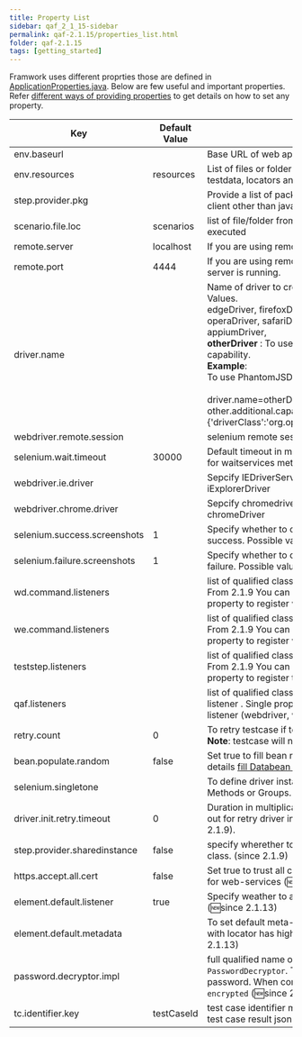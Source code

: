 ```yaml
---
title: Property List
sidebar: qaf_2_1_15-sidebar
permalink: qaf-2.1.15/properties_list.html
folder: qaf-2.1.15
tags: [getting_started]
---
```

Framwork uses different proprties those are defined in [ApplicationProperties.java](javadoc/com/qmetry/qaf/automation/keys/ApplicationProperties.html). Below are few useful and important properties. Refer [different ways of providing properties](different_ways_of_providing_prop.html) to get details on how to set any property.

| Key | Default Value | Description | 
|-------|--------|---------|
| env.baseurl |	| Base URL of web application under test
| env.resources | resources |	List of files or folder from that you want to load resources like testdata, locators and properties.
| step.provider.pkg | |	Provide a list of packages to load teststep, required only for step client other than java.
| scenario.file.loc | scenarios | list of file/folder from where bdd/kwd scenarios need to be executed
| remote.server | localhost |	If you are using remote driver, specify server.
| remote.port |	4444 | If you are using remote driver, specify port on which selenium server is running.
| driver.name	| | Name of driver to create instance of that driver. Available Possible Values.<br> edgeDriver, firefoxDriver, iexplorerDriver, chromeDriver, operaDriver, safariDriver, androidDriver, iPhoneDriver, appiumDriver, <br/><b>otherDriver</b> : To use custom driver, provide driver class as capability. <br/> **Example**:<br/>To use PhantomJSDriver<br/><br/> driver.name=otherDriver <br/> other.additional.capabilities={'driverClass':'org.openqa.selenium.phantomjs.PhantomJSDriver'}
| webdriver.remote.session | | selenium remote session id for debugging purpose.
| selenium.wait.timeout	| 30000	| Default timeout in ms for all the element related commands and for waitservices methods.
| webdriver.ie.driver	| |	Sepcify IEDriverServer file path here. Required when using iExplorerDriver
| webdriver.chrome.driver | |	Sepcify chromedriver file path here. Required when using chromeDriver 
| selenium.success.screenshots | 1 |	Specify whether to capture screenshot or not on checkpoint success. Possible values 0 or 1, true or false.
| selenium.failure.screenshots | 1 |	Specify whether to capture screenshot or not on checkpoint failure. Possible values 0 or 1, true or false.
| wd.command.listeners | | list of qualified class name that implements [WebDriver Listener](qaf_listeners.html). From 2.1.9 You can use `qaf.listeners` as well instead of this property to register webdriver command listener.
| we.command.listeners	 | | list of qualified class name that implements [WebElement Listener](qaf_listeners.html). From 2.1.9 You can use `qaf.listeners` as well instead of this property to register webelement command listener.
| teststep.listeners | | list of qualified class name that implements [TestStep Listener](qaf_listeners.html). From 2.1.9 You can use `qaf.listeners` as well instead of this property to register teststep listener.
| qaf.listeners | | list of qualified class name that implements any of the QAF listener . Single property that can be used to registe any of the qaf listener (webdriver, webelement to teststep). (:since 2.1.9)
| retry.count	| 0	| To retry testcase if testcase failed cause of any exception.<br> **Note**: testcase will not retry if there is any checkpoint failure.
| bean.populate.random | 	false	| Set true to fill bean randomly from available data sets, more details [fill Databean from multiple dataset.](databeans.html)
| selenium.singletone | |	To define driver instance scope.Possible value can be Tests or Methods or Groups.
|driver.init.retry.timeout|0|Duration in multiplication of 10 seconds for example 50. Set time out for retry driver initialization when driver initialization fail (since 2.1.9).
|step.provider.sharedinstance|false|specify wherether to share class object among step in the same class. (since 2.1.9)
|https.accept.all.cert|false|Set true to trust all certificates and ignore host name verification  for web-services (:new:since 2.1.13)
|element.default.listener|true|Specify weather to attach `ElementMetaDataListener` or not. (:new:since 2.1.13)
|element.default.metadata||To set default meta-data for webelement. Meta-data provided with locator has higher preference than default values. (:new:since 2.1.13)
|password.decryptor.impl||full qualified name of the class that implements `PasswordDecryptor`. This implementation will be used to decrypt password. When configuration manager found any key starts with `encrypted` (:new:since 2.1.13)
|tc.identifier.key|testCaseId|test case identifier meta-key which will be used to as file name of test case result json file. (:new:since 2.1.13)

